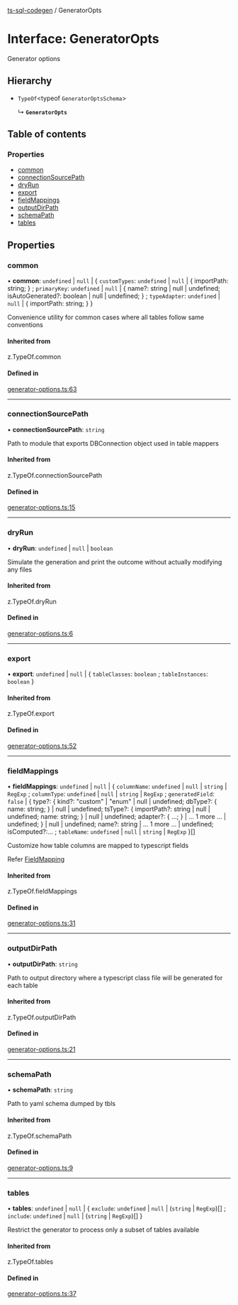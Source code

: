 [ts-sql-codegen](../README.md) / GeneratorOpts

# Interface: GeneratorOpts

Generator options

## Hierarchy

- `TypeOf`<typeof `GeneratorOptsSchema`\>

  ↳ **`GeneratorOpts`**

## Table of contents

### Properties

- [common](GeneratorOpts.md#common)
- [connectionSourcePath](GeneratorOpts.md#connectionsourcepath)
- [dryRun](GeneratorOpts.md#dryrun)
- [export](GeneratorOpts.md#export)
- [fieldMappings](GeneratorOpts.md#fieldmappings)
- [outputDirPath](GeneratorOpts.md#outputdirpath)
- [schemaPath](GeneratorOpts.md#schemapath)
- [tables](GeneratorOpts.md#tables)

## Properties

### common

• **common**: `undefined` \| ``null`` \| { `customTypes`: `undefined` \| ``null`` \| { importPath: string; } ; `primaryKey`: `undefined` \| ``null`` \| { name?: string \| null \| undefined; isAutoGenerated?: boolean \| null \| undefined; } ; `typeAdapter`: `undefined` \| ``null`` \| { importPath: string; }  }

Convenience utility for common cases where all tables
follow same conventions

#### Inherited from

z.TypeOf.common

#### Defined in

[generator-options.ts:63](https://github.com/lorefnon/ts-sql-codegen/blob/b1f0116/src/generator-options.ts#L63)

___

### connectionSourcePath

• **connectionSourcePath**: `string`

Path to module that exports DBConnection object used in table mappers

#### Inherited from

z.TypeOf.connectionSourcePath

#### Defined in

[generator-options.ts:15](https://github.com/lorefnon/ts-sql-codegen/blob/b1f0116/src/generator-options.ts#L15)

___

### dryRun

• **dryRun**: `undefined` \| ``null`` \| `boolean`

Simulate the generation and print the outcome without actually modifying any files

#### Inherited from

z.TypeOf.dryRun

#### Defined in

[generator-options.ts:6](https://github.com/lorefnon/ts-sql-codegen/blob/b1f0116/src/generator-options.ts#L6)

___

### export

• **export**: `undefined` \| ``null`` \| { `tableClasses`: `boolean` ; `tableInstances`: `boolean`  }

#### Inherited from

z.TypeOf.export

#### Defined in

[generator-options.ts:52](https://github.com/lorefnon/ts-sql-codegen/blob/b1f0116/src/generator-options.ts#L52)

___

### fieldMappings

• **fieldMappings**: `undefined` \| ``null`` \| { `columnName`: `undefined` \| ``null`` \| `string` \| `RegExp` ; `columnType`: `undefined` \| ``null`` \| `string` \| `RegExp` ; `generatedField`: ``false`` \| { type?: { kind?: "custom" \| "enum" \| null \| undefined; dbType?: { name: string; } \| null \| undefined; tsType?: { importPath?: string \| null \| undefined; name: string; } \| null \| undefined; adapter?: { ...; } \| ... 1 more ... \| undefined; } \| null \| undefined; name?: string \| ... 1 more ... \| undefined; isComputed?:... ; `tableName`: `undefined` \| ``null`` \| `string` \| `RegExp`  }[]

Customize how table columns are mapped to typescript fields

Refer [FieldMapping](FieldMapping.md)

#### Inherited from

z.TypeOf.fieldMappings

#### Defined in

[generator-options.ts:31](https://github.com/lorefnon/ts-sql-codegen/blob/b1f0116/src/generator-options.ts#L31)

___

### outputDirPath

• **outputDirPath**: `string`

Path to output directory where a typescript class file will be generated for each table

#### Inherited from

z.TypeOf.outputDirPath

#### Defined in

[generator-options.ts:21](https://github.com/lorefnon/ts-sql-codegen/blob/b1f0116/src/generator-options.ts#L21)

___

### schemaPath

• **schemaPath**: `string`

Path to yaml schema dumped by tbls

#### Inherited from

z.TypeOf.schemaPath

#### Defined in

[generator-options.ts:9](https://github.com/lorefnon/ts-sql-codegen/blob/b1f0116/src/generator-options.ts#L9)

___

### tables

• **tables**: `undefined` \| ``null`` \| { `exclude`: `undefined` \| ``null`` \| (`string` \| `RegExp`)[] ; `include`: `undefined` \| ``null`` \| (`string` \| `RegExp`)[]  }

Restrict the generator to process only a subset of tables
available

#### Inherited from

z.TypeOf.tables

#### Defined in

[generator-options.ts:37](https://github.com/lorefnon/ts-sql-codegen/blob/b1f0116/src/generator-options.ts#L37)
